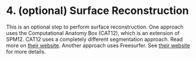 # 4. (optional) Surface Reconstruction

This is an optional step to perform surface reconstruction. One approach uses the Computational Anatomy Box (CAT12), which is an extension of SPM12. CAT12 uses a completely different segmentation approach. Read more on [their website](http://www.neuro.uni-jena.de/cat/). Another approach uses Freesurfer. See [their website](https://surfer.nmr.mgh.harvard.edu) for more details.
